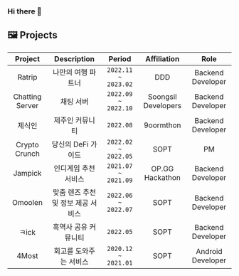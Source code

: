 ### Hi there 👋


## 🖼️ Projects
|Project|Description|Period|Affiliation|Role|
|:---:|:---:|:---:|:---:|:---:|
|Ratrip</a>|나만의 여행 파트너 </br>|`2022.11 ~ 2023.02`|DDD|Backend Developer|
|Chatting Server</a>|채팅 서버 </br>|`2022.09 ~ 2022.10`|Soongsil Developers|Backend Developer|
|제식인</a>|제주인 커뮤니티 </br>|`2022.08`|9oormthon|Backend Developer|
|Crypto Crunch</a>|당신의 DeFi 가이드 </br>|`2022.02 ~ 2022.05`|SOPT|PM|
|Jampick</a>|인디게임 추천 서비스 </br>|`2021.07 ~ 2021.09`|OP.GG Hackathon|Backend Developer|
|Omoolen</a>|맞춤 렌즈 추천 및 정보 제공 서비스 </br>|`2022.06 ~ 2022.07`|SOPT|Backend Developer|
|ㅋick</a>|흑역사 공유 커뮤니티</br>|`2022.05`|SOPT|Backend Developer|
|4Most</a>|회고를 도와주는 서비스 </br>|`2020.12 ~ 2021.01`|SOPT|Android Developer|


